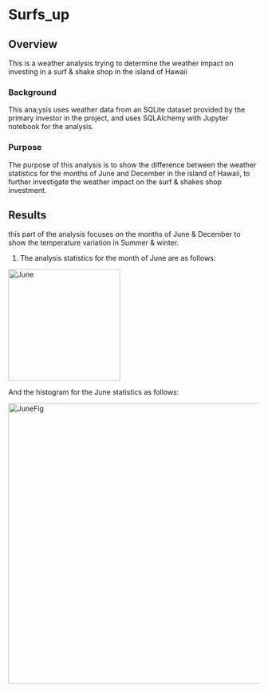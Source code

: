 # Surfs_up
## Overview
This is a weather analysis trying to determine the weather impact on investing in a surf & shake shop in the island of Hawaii
### Background
This ana;ysis uses weather data from an SQLite dataset provided by the primary investor in the project, and uses SQLAlchemy with Jupyter notebook for the analysis.
### Purpose
The purpose of this analysis is to show the difference between the weather statistics for the months of June and December in the island of Hawaii, to further investigate the weather impact on the surf & shakes shop investment.
## Results
this part of the analysis focuses on the months of June & December to show the temperature variation in Summer & winter.

1. The analysis statistics for the month of June are as follows:
<img width="224" alt="June" src="https://user-images.githubusercontent.com/79733383/116792590-97dfbd80-aa8f-11eb-95f1-91ef7f13af2a.PNG">

And the histogram for the June statistics as follows:

<img width="563" alt="JuneFig" src="https://user-images.githubusercontent.com/79733383/116792850-3ae50700-aa91-11eb-96f0-be82bdd800d7.PNG">

